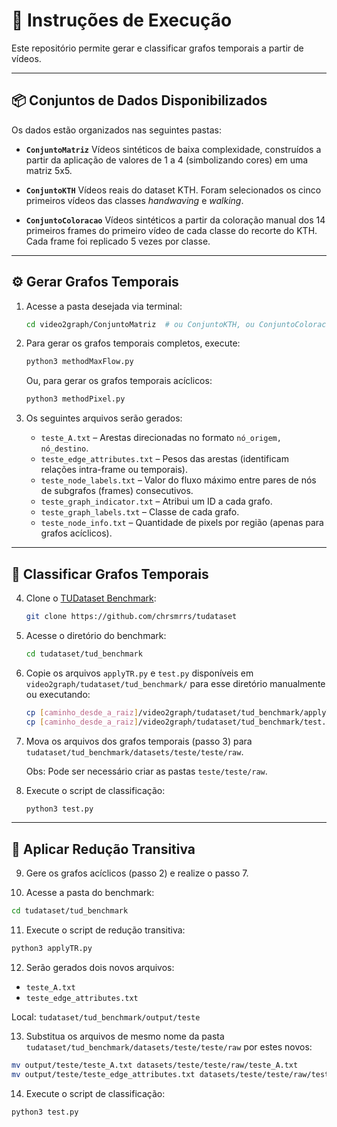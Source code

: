 # 🧠 Instruções de Execução

Este repositório permite gerar e classificar grafos temporais a partir de vídeos.

---

## 📦 Conjuntos de Dados Disponibilizados

Os dados estão organizados nas seguintes pastas:

* **`ConjuntoMatriz`**
  Vídeos sintéticos de baixa complexidade, construídos a partir da aplicação de valores de 1 a 4 (simbolizando cores) em uma matriz 5x5.

* **`ConjuntoKTH`**
  Vídeos reais do dataset KTH. Foram selecionados os cinco primeiros vídeos das classes *handwaving* e *walking*.

* **`ConjuntoColoracao`**
  Vídeos sintéticos a partir da coloração manual dos 14 primeiros frames do primeiro vídeo de cada classe do recorte do KTH. Cada frame foi replicado 5 vezes por classe.

---

## ⚙️ Gerar Grafos Temporais

1. Acesse a pasta desejada via terminal:

   ```bash
   cd video2graph/ConjuntoMatriz  # ou ConjuntoKTH, ou ConjuntoColoracao
   ```

2. Para gerar os grafos temporais completos, execute:

   ```bash
   python3 methodMaxFlow.py
   ```

   Ou, para gerar os grafos temporais acíclicos:

   ```bash
   python3 methodPixel.py
   ```

3. Os seguintes arquivos serão gerados:

   * `teste_A.txt` – Arestas direcionadas no formato `nó_origem, nó_destino`.
   * `teste_edge_attributes.txt` – Pesos das arestas (identificam relações intra-frame ou temporais).
   * `teste_node_labels.txt` – Valor do fluxo máximo entre pares de nós de subgrafos (frames) consecutivos.
   * `teste_graph_indicator.txt` – Atribui um ID a cada grafo.
   * `teste_graph_labels.txt` – Classe de cada grafo.
   * `teste_node_info.txt` – Quantidade de pixels por região (apenas para grafos acíclicos).

---

## 🧪 Classificar Grafos Temporais

4. Clone o [TUDataset Benchmark](https://github.com/chrsmrrs/tudataset):

   ```bash
   git clone https://github.com/chrsmrrs/tudataset
   ```

5. Acesse o diretório do benchmark:

   ```bash
   cd tudataset/tud_benchmark
   ```

6. Copie os arquivos `applyTR.py` e `test.py` disponíveis em `video2graph/tudataset/tud_benchmark/` para esse diretório manualmente ou executando:

   ```bash
   cp [caminho_desde_a_raiz]/video2graph/tudataset/tud_benchmark/applyTR.py .
   cp [caminho_desde_a_raiz]/video2graph/tudataset/tud_benchmark/test.py .
   ```

7. Mova os arquivos dos grafos temporais (passo 3) para `tudataset/tud_benchmark/datasets/teste/teste/raw`.

   Obs: Pode ser necessário criar as pastas `teste/teste/raw`.

8. Execute o script de classificação:

   ```bash
   python3 test.py
   ```

---

## 🔁 Aplicar Redução Transitiva

9. Gere os grafos acíclicos (passo 2) e realize o passo 7.

10. Acesse a pasta do benchmark:

```bash
cd tudataset/tud_benchmark
```

11. Execute o script de redução transitiva:

```bash
python3 applyTR.py
```

12. Serão gerados dois novos arquivos:

* `teste_A.txt`
* `teste_edge_attributes.txt`

Local: `tudataset/tud_benchmark/output/teste`

13. Substitua os arquivos de mesmo nome da pasta `tudataset/tud_benchmark/datasets/teste/teste/raw` por estes novos:

```bash
mv output/teste/teste_A.txt datasets/teste/teste/raw/teste_A.txt
mv output/teste/teste_edge_attributes.txt datasets/teste/teste/raw/teste_edge_attributes.txt
```

14. Execute o script de classificação:

```bash
python3 test.py
```
